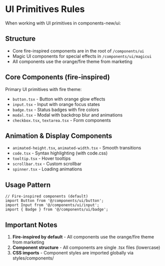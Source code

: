 # UI Primitives Rules

When working with UI primitives in components-new/ui:

## Structure
- Core fire-inspired components are in the root of `/components/ui`
- Magic UI components for special effects in `/components/ui/magicui`
- All components use the orange/fire theme from marketing

## Core Components (fire-inspired)
Primary UI primitives with fire theme:
- `button.tsx` - Button with orange glow effects
- `input.tsx` - Input with orange focus states  
- `badge.tsx` - Status badges with fire colors
- `modal.tsx` - Modal with backdrop blur and animations
- `checkbox.tsx`, `textarea.tsx` - Form components

## Animation & Display Components
- `animated-height.tsx`, `animated-width.tsx` - Smooth transitions
- `code.tsx` - Syntax highlighting (with code.css)
- `tooltip.tsx` - Hover tooltips
- `scrollbar.tsx` - Custom scrollbar
- `spinner.tsx` - Loading animations

## Usage Pattern
```tsx
// Fire-inspired components (default)
import Button from '@/components/ui/button';
import Input from '@/components/ui/input';
import { Badge } from '@/components/ui/badge';
```

## Important Notes
1. **Fire-inspired by default** - All components use the orange/fire theme from marketing
2. **Component structure** - All components are single .tsx files (lowercase)
3. **CSS imports** - Component styles are imported globally via styles/components/
